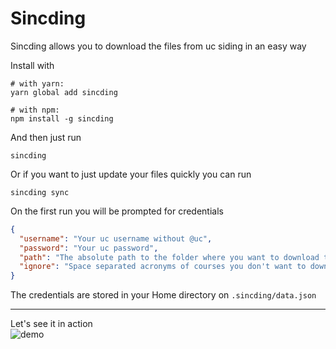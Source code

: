 # Sincding

Sincding allows you to download the files from uc siding in an easy way

Install with
```
# with yarn:
yarn global add sincding

# with npm:
npm install -g sincding
```

And then just run
```
sincding
```

Or if you want to just update your files quickly you can run
```
sincding sync
```

On the first run you will be prompted for credentials
```json
{
  "username": "Your uc username without @uc",
  "password": "Your uc password",
  "path": "The absolute path to the folder where you want to download the siding folders and files",
  "ignore": "Space separated acronyms of courses you don't want to download. Usefull for those who are assistants. (example: IIC2154 IIC1103)"
}
```
The credentials are stored in your Home directory on `.sincding/data.json`

***

Let's see it in action  
![demo](https://github.com/open-source-uc/sincding/blob/assets/demo.gif)
